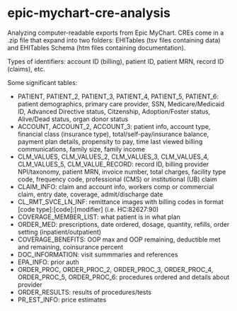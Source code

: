 # epic-mychart-cre-analysis
Analyzing computer-readable exports from Epic MyChart. CREs come in a .zip file that expand into two folders: EHITables (tsv files containing data) and EHITables Schema (htm files containing documentation). 

Types of identifiers: account ID (billing), patient ID, patient MRN, record ID (claims), etc.

Some significant tables:
* PATIENT, PATIENT_2, PATIENT_3, PATIENT_4, PATIENT_5, PATIENT_6: patient demographics, primary care provider, SSN, Medicare/Medicaid ID, Advanced Directive status, Citzenship, Adoption/Foster status, Alive/Dead status, organ donor status
* ACCOUNT, ACCOUNT_2, ACCOUNT_3: patient info, account type, financial class (insurance type), total/self-pay/insurance balance, payment plan details, propensity to pay, time last viewed billing communications, family size, family income
* CLM_VALUES, CLM_VALUES_2, CLM_VALUES_3, CLM_VALUES_4, CLM_VALUES_5, CLM_VALUE_RECORD: record ID, billing provider NPI/taxonomy, patient MRN, invoice number, total charges, facility type code, frequency code, professional (CMS) or institutional (UB) claim
* CLAIM_INFO: claim and account info, workers comp or commercial claim, entry date, coverage, admit/discharge date
* CL_RMT_SVCE_LN_INF: remittance images with billing codes in format [code type]:[code]:[modifier] (i.e. HC:82627:90)
* COVERAGE_MEMBER_LIST: what patient is in what plan
* ORDER_MED: prescriptions, date ordered, dosage, quantity, refills, order setting (inpatient/outpatient)
* COVERAGE_BENEFITS: OOP max and OOP remaining, deductible met and remaining, coinsurance percent
* DOC_INFORMATION: visit summmaries and references
* EPA_INFO: prior auth
* ORDER_PROC, ORDER_PROC_2, ORDER_PROC_3, ORDER_PROC_4, ORDER_PROC_5, ORDER_PROC_6: procedures ordered and details about provider
* ORDER_RESULTS: results of procedures/tests
* PR_EST_INFO: price estimates
